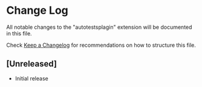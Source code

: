 # Change Log

All notable changes to the "autotestsplagin" extension will be documented in this file.

Check [Keep a Changelog](http://keepachangelog.com/) for recommendations on how to structure this file.

## [Unreleased]

- Initial release